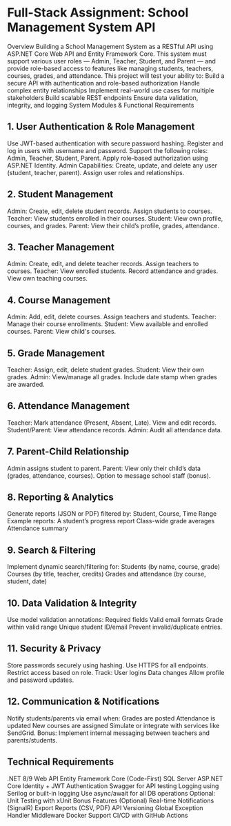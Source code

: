 # Full-Stack Assignment: School Management System API
Overview
Building a School Management System as a RESTful API using ASP.NET Core Web API and Entity Framework Core. This system must support various user roles — Admin, Teacher, Student, and Parent — and provide role-based access to features like managing students, teachers, courses, grades, and attendance.
This project will test your ability to:
Build a secure API with authentication and role-based authorization
Handle complex entity relationships
Implement real-world use cases for multiple stakeholders
Build scalable REST endpoints
Ensure data validation, integrity, and logging
System Modules & Functional Requirements
## 1. User Authentication & Role Management
Use JWT-based authentication with secure password hashing.
Register and log in users with username and password.
Support the following roles: Admin, Teacher, Student, Parent.
Apply role-based authorization using ASP.NET Identity.
Admin Capabilities:
Create, update, and delete any user (student, teacher, parent).
Assign user roles and relationships.
## 2. Student Management
Admin:
Create, edit, delete student records.
Assign students to courses.
Teacher:
View students enrolled in their courses.
Student:
View own profile, courses, and grades.
Parent:
View their child’s profile, grades, attendance.
## 3. Teacher Management
Admin:
Create, edit, and delete teacher records.
Assign teachers to courses.
Teacher:
View enrolled students.
Record attendance and grades.
View own teaching courses.
## 4. Course Management
Admin:
Add, edit, delete courses.
Assign teachers and students.
Teacher:
Manage their course enrollments.
Student:
View available and enrolled courses.
Parent:
View child's courses.
## 5. Grade Management
Teacher:
Assign, edit, delete student grades.
Student:
View their own grades.
Admin:
View/manage all grades.
Include date stamp when grades are awarded.
## 6. Attendance Management
Teacher:
Mark attendance (Present, Absent, Late).
View and edit records.
Student/Parent:
View attendance records.
Admin:
Audit all attendance data.
## 7. Parent-Child Relationship
Admin assigns student to parent.
Parent:
View only their child’s data (grades, attendance, courses).
Option to message school staff (bonus).
## 8. Reporting & Analytics
Generate reports (JSON or PDF) filtered by:
Student, Course, Time Range
Example reports:
A student’s progress report
Class-wide grade averages
Attendance summary
## 9. Search & Filtering
Implement dynamic search/filtering for:
Students (by name, course, grade)
Courses (by title, teacher, credits)
Grades and attendance (by course, student, date)
## 10. Data Validation & Integrity
Use model validation annotations:
Required fields
Valid email formats
Grade within valid range
Unique student ID/email
Prevent invalid/duplicate entries.
## 11. Security & Privacy
Store passwords securely using hashing.
Use HTTPS for all endpoints.
Restrict access based on role.
Track:
User logins
Data changes
Allow profile and password updates.
## 12. Communication & Notifications
Notify students/parents via email when:
Grades are posted
Attendance is updated
New courses are assigned
Simulate or integrate with services like SendGrid.
Bonus: Implement internal messaging between teachers and parents/students.
## Technical Requirements
.NET 8/9 Web API
Entity Framework Core (Code-First)
SQL Server 
ASP.NET Core Identity + JWT Authentication
Swagger for API testing
Logging using Serilog or built-in logging
Use async/await for all DB operations
Optional: Unit Testing with xUnit
Bonus Features (Optional)
Real-time Notifications (SignalR)
Export Reports (CSV, PDF)
API Versioning
Global Exception Handler Middleware
Docker Support
CI/CD with GitHub Actions
